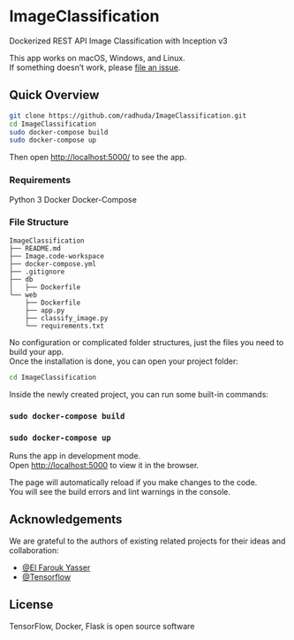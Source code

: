 # ImageClassification
Dockerized REST API Image Classification with Inception v3

This app works on macOS, Windows, and Linux.<br>
If something doesn’t work, please [file an issue](https://github.com/radhuda/ImageClassification/issues/new).

## Quick Overview

```sh
git clone https://github.com/radhuda/ImageClassification.git
cd ImageClassification
sudo docker-compose build
sudo docker-compose up
```


Then open [http://localhost:5000/](http://localhost:5000/) to see the app.<br>


### Requirements
Python 3
Docker
Docker-Compose

### File Structure

```
ImageClassification
├── README.md
├── Image.code-workspace
├── docker-compose.yml
├── .gitignore
├── db
│   ├── Dockerfile
└── web
    ├── Dockerfile
    ├── app.py
    ├── classify_image.py
    └── requirements.txt
```

No configuration or complicated folder structures, just the files you need to build your app.<br>
Once the installation is done, you can open your project folder:

```sh
cd ImageClassification
```

Inside the newly created project, you can run some built-in commands:

### `sudo docker-compose build`
### `sudo docker-compose up`

Runs the app in development mode.<br>
Open [http://localhost:5000](http://localhost:5000) to view it in the browser.

The page will automatically reload if you make changes to the code.<br>
You will see the build errors and lint warnings in the console.


## Acknowledgements

We are grateful to the authors of existing related projects for their ideas and collaboration:

- [@El Farouk Yasser](https://www.udemy.com/user/elfaroukyasser/)
- [@Tensorflow](https://github.com/tensorflow)

## License
TensorFlow, Docker, Flask is open source software
